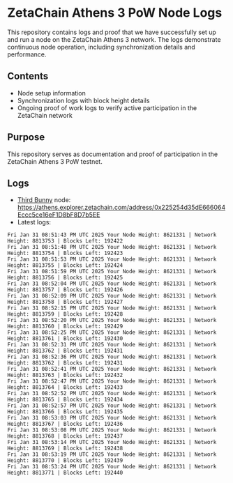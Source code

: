# ZetaChain Athens 3 PoW Node Logs
This repository contains logs and proof that we have successfully set up and run a node on the ZetaChain Athens 3 network. The logs demonstrate continuous node operation, including synchronization details and performance.

## Contents
- Node setup information
- Synchronization logs with block height details
- Ongoing proof of work logs to verify active participation in the ZetaChain network

## Purpose
This repository serves as documentation and proof of participation in the ZetaChain Athens 3 PoW testnet.

## Logs

- [Third Bunny](https://thirdbunny.xyz/) node: https://athens.explorer.zetachain.com/address/0x225254d35dE666064Eccc5ce16eF1D8bF8D7b5EE
- Latest logs:
```
Fri Jan 31 08:51:43 PM UTC 2025 Your Node Height: 8621331 | Network Height: 8813753 | Blocks Left: 192422
Fri Jan 31 08:51:48 PM UTC 2025 Your Node Height: 8621331 | Network Height: 8813754 | Blocks Left: 192423
Fri Jan 31 08:51:53 PM UTC 2025 Your Node Height: 8621331 | Network Height: 8813755 | Blocks Left: 192424
Fri Jan 31 08:51:59 PM UTC 2025 Your Node Height: 8621331 | Network Height: 8813756 | Blocks Left: 192425
Fri Jan 31 08:52:04 PM UTC 2025 Your Node Height: 8621331 | Network Height: 8813757 | Blocks Left: 192426
Fri Jan 31 08:52:09 PM UTC 2025 Your Node Height: 8621331 | Network Height: 8813758 | Blocks Left: 192427
Fri Jan 31 08:52:15 PM UTC 2025 Your Node Height: 8621331 | Network Height: 8813759 | Blocks Left: 192428
Fri Jan 31 08:52:20 PM UTC 2025 Your Node Height: 8621331 | Network Height: 8813760 | Blocks Left: 192429
Fri Jan 31 08:52:25 PM UTC 2025 Your Node Height: 8621331 | Network Height: 8813761 | Blocks Left: 192430
Fri Jan 31 08:52:31 PM UTC 2025 Your Node Height: 8621331 | Network Height: 8813762 | Blocks Left: 192431
Fri Jan 31 08:52:36 PM UTC 2025 Your Node Height: 8621331 | Network Height: 8813762 | Blocks Left: 192431
Fri Jan 31 08:52:41 PM UTC 2025 Your Node Height: 8621331 | Network Height: 8813763 | Blocks Left: 192432
Fri Jan 31 08:52:47 PM UTC 2025 Your Node Height: 8621331 | Network Height: 8813764 | Blocks Left: 192433
Fri Jan 31 08:52:52 PM UTC 2025 Your Node Height: 8621331 | Network Height: 8813765 | Blocks Left: 192434
Fri Jan 31 08:52:57 PM UTC 2025 Your Node Height: 8621331 | Network Height: 8813766 | Blocks Left: 192435
Fri Jan 31 08:53:03 PM UTC 2025 Your Node Height: 8621331 | Network Height: 8813767 | Blocks Left: 192436
Fri Jan 31 08:53:08 PM UTC 2025 Your Node Height: 8621331 | Network Height: 8813768 | Blocks Left: 192437
Fri Jan 31 08:53:14 PM UTC 2025 Your Node Height: 8621331 | Network Height: 8813769 | Blocks Left: 192438
Fri Jan 31 08:53:19 PM UTC 2025 Your Node Height: 8621331 | Network Height: 8813770 | Blocks Left: 192439
Fri Jan 31 08:53:24 PM UTC 2025 Your Node Height: 8621331 | Network Height: 8813771 | Blocks Left: 192440
```
